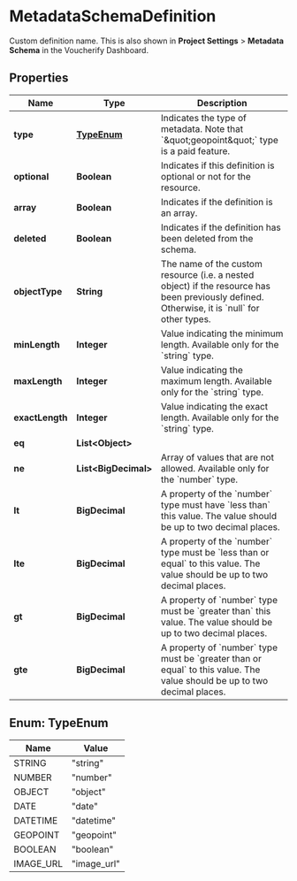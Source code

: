 

# MetadataSchemaDefinition

Custom definition name. This is also shown in **Project Settings** > **Metadata Schema** in the Voucherify Dashboard.

## Properties

| Name | Type | Description |
|------------ | ------------- | ------------- |
|**type** | [**TypeEnum**](#TypeEnum) | Indicates the type of metadata. Note that &#x60;\&quot;geopoint\&quot;&#x60; type is a paid feature. |
|**optional** | **Boolean** | Indicates if this definition is optional or not for the resource. |
|**array** | **Boolean** | Indicates if the definition is an array. |
|**deleted** | **Boolean** | Indicates if the definition has been deleted from the schema. |
|**objectType** | **String** | The name of the custom resource (i.e. a nested object) if the resource has been previously defined. Otherwise, it is &#x60;null&#x60; for other types. |
|**minLength** | **Integer** | Value indicating the minimum length. Available only for the &#x60;string&#x60; type. |
|**maxLength** | **Integer** | Value indicating the maximum length. Available only for the &#x60;string&#x60; type. |
|**exactLength** | **Integer** | Value indicating the exact length. Available only for the &#x60;string&#x60; type. |
|**eq** | **List&lt;Object&gt;** |  |
|**ne** | **List&lt;BigDecimal&gt;** | Array of values that are not allowed. Available only for the &#x60;number&#x60; type. |
|**lt** | **BigDecimal** | A property of the &#x60;number&#x60; type must have &#x60;less than&#x60; this value. The value should be up to two decimal places. |
|**lte** | **BigDecimal** | A property of the &#x60;number&#x60; type must be &#x60;less than or equal&#x60; to this value. The value should be up to two decimal places. |
|**gt** | **BigDecimal** | A property of &#x60;number&#x60; type must be &#x60;greater than&#x60; this value. The value should be up to two decimal places. |
|**gte** | **BigDecimal** | A property of &#x60;number&#x60; type must be &#x60;greater than or equal&#x60; to this value. The value should be up to two decimal places. |



## Enum: TypeEnum

| Name | Value |
|---- | -----|
| STRING | &quot;string&quot; |
| NUMBER | &quot;number&quot; |
| OBJECT | &quot;object&quot; |
| DATE | &quot;date&quot; |
| DATETIME | &quot;datetime&quot; |
| GEOPOINT | &quot;geopoint&quot; |
| BOOLEAN | &quot;boolean&quot; |
| IMAGE_URL | &quot;image_url&quot; |



